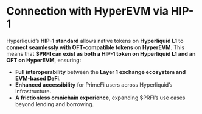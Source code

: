 # Connection with HyperEVM via HIP-1

Hyperliquid’s **HIP-1 standard** allows native tokens on **Hyperliquid L1** to **connect seamlessly with OFT-compatible tokens** on **HyperEVM**. This means that **$PRFI can exist as both a HIP-1 token on Hyperliquid L1 and an OFT on HyperEVM**, ensuring:

* **Full interoperability** between the **Layer 1 exchange ecosystem and EVM-based DeFi**.
* **Enhanced accessibility** for PrimeFi users across Hyperliquid’s infrastructure.
* **A frictionless omnichain experience**, expanding $PRFI’s use cases beyond lending and borrowing.

